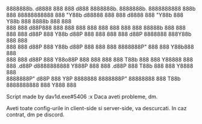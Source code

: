 8888888b.        d8888 888     888  d888   8888888b.          8888888b.  8888888888 888b    888 88888888888 
888  "Y88b      d88888 888     888 d8888   888  "Y88b         888   Y88b 888        8888b   888     888     
888    888     d88P888 888     888   888   888    888         888    888 888        88888b  888     888     
888    888    d88P 888 Y88b   d88P   888   888    888         888   d88P 8888888    888Y88b 888     888     
888    888   d88P  888  Y88b d88P    888   888    888         8888888P"  888        888 Y88b888     888     
888    888  d88P   888   Y88o88P     888   888    888         888 T88b   888        888  Y88888     888     
888  .d88P d8888888888    Y888P      888   888  .d88P         888  T88b  888        888   Y8888     888     
8888888P" d88P     888     Y8P     8888888 8888888P" 88888888 888   T88b 8888888888 888    Y888     888     

Script made by dav1d.exe#5406 :x
Daca aveti probleme, dm.

Aveti toate config-urile in client-side si server-side, va descurcati. In caz contrat, dm pe discord.